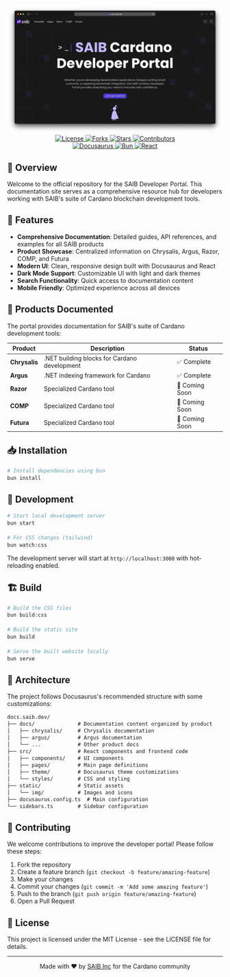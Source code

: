 <div align="center">
  <img src="static/img/docs.saib.dev.webp" alt="SAIB Developer Portal" width="800">
  
  <a href="https://github.com/SAIB-Inc/docs.saib.dev/blob/main/LICENSE">
    <img src="https://img.shields.io/badge/License-MIT-blue.svg?style=flat-square" alt="License">
  </a>
  <a href="https://github.com/SAIB-Inc/docs.saib.dev/fork">
    <img src="https://img.shields.io/github/forks/SAIB-Inc/docs.saib.dev.svg?style=flat-square" alt="Forks">
  </a>
  <a href="https://github.com/SAIB-Inc/docs.saib.dev/stargazers">
    <img src="https://img.shields.io/github/stars/SAIB-Inc/docs.saib.dev.svg?style=flat-square" alt="Stars">
  </a>
  <a href="https://github.com/SAIB-Inc/docs.saib.dev/graphs/contributors">
    <img src="https://img.shields.io/github/contributors/SAIB-Inc/docs.saib.dev.svg?style=flat-square" alt="Contributors">
  </a>
  <br>
  <a href="https://docusaurus.io/">
    <img src="https://img.shields.io/badge/built%20with-Docusaurus-green.svg?style=flat-square" alt="Docusaurus">
  </a>
  <a href="https://bun.sh/">
    <img src="https://img.shields.io/badge/package%20manager-bun-yellow.svg?style=flat-square" alt="Bun">
  </a>
  <a href="https://reactjs.org/">
    <img src="https://img.shields.io/badge/frontend-React-61DAFB.svg?style=flat-square" alt="React">
  </a>
</div>

## 📖 Overview

Welcome to the official repository for the SAIB Developer Portal. This documentation site serves as a comprehensive resource hub for developers working with SAIB's suite of Cardano blockchain development tools.

## 🚀 Features

- **Comprehensive Documentation**: Detailed guides, API references, and examples for all SAIB products
- **Product Showcase**: Centralized information on Chrysalis, Argus, Razor, COMP, and Futura
- **Modern UI**: Clean, responsive design built with Docusaurus and React
- **Dark Mode Support**: Customizable UI with light and dark themes
- **Search Functionality**: Quick access to documentation content
- **Mobile Friendly**: Optimized experience across all devices

## 🧩 Products Documented

The portal provides documentation for SAIB's suite of Cardano development tools:

| Product       | Description                                  | Status         |
| ------------- | -------------------------------------------- | -------------- |
| **Chrysalis** | .NET building blocks for Cardano development | ✅ Complete    |
| **Argus**     | .NET indexing framework for Cardano          | ✅ Complete    |
| **Razor**     | Specialized Cardano tool                     | 🚧 Coming Soon |
| **COMP**      | Specialized Cardano tool                     | 🚧 Coming Soon |
| **Futura**    | Specialized Cardano tool                     | 🚧 Coming Soon |

## 📥 Installation

```bash
# Install dependencies using bun
bun install
```

## 🔄 Development

```bash
# Start local development server
bun start

# For CSS changes (tailwind)
bun watch:css
```

The development server will start at `http://localhost:3000` with hot-reloading enabled.

## 🏗️ Build

```bash
# Build the CSS files
bun build:css

# Build the static site
bun build

# Serve the built website locally
bun serve
```

## 🧩 Architecture

The project follows Docusaurus's recommended structure with some customizations:

```
docs.saib.dev/
├── docs/              # Documentation content organized by product
│   ├── chrysalis/     # Chrysalis documentation
│   ├── argus/         # Argus documentation
│   └── ...            # Other product docs
├── src/               # React components and frontend code
│   ├── components/    # UI components 
│   ├── pages/         # Main page definitions
│   ├── theme/         # Docusaurus theme customizations
│   └── styles/        # CSS and styling
├── static/            # Static assets
│   └── img/           # Images and icons
├── docusaurus.config.ts  # Main configuration
└── sidebars.ts        # Sidebar configuration
```

## 🧠 Contributing

We welcome contributions to improve the developer portal! Please follow these steps:

1. Fork the repository
2. Create a feature branch (`git checkout -b feature/amazing-feature`)
3. Make your changes
4. Commit your changes (`git commit -m 'Add some amazing feature'`)
5. Push to the branch (`git push origin feature/amazing-feature`)
6. Open a Pull Request

## 📝 License

This project is licensed under the MIT License - see the LICENSE file for details.

---

<div align="center">
  <p>Made with ❤️ by <a href="https://saib.dev">SAIB Inc</a> for the Cardano community</p>
</div>